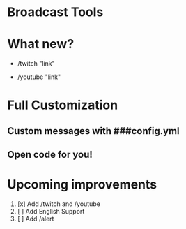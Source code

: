 # Broadcast Tools

# What new?

* /twitch "link"

* /youtube "link"

# Full Customization

## Custom messages with ###config.yml

## Open code for you!

# Upcoming improvements

1. [x] Add /twitch and /youtube
1. [ ] Add English Support
1. [ ] Add /alert

